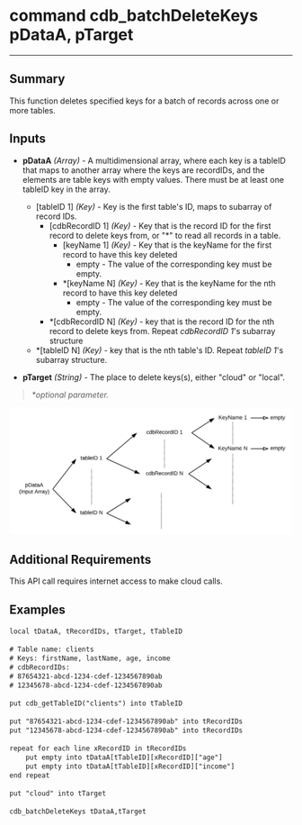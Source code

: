 # command cdb_batchDeleteKeys pDataA, pTarget
---
## Summary
This function deletes specified keys for a batch of records across one or more tables.

## Inputs
* **pDataA** *(Array)* - A multidimensional array, where each key is a tableID that maps to another array where the keys are recordIDs, and the elements are table keys with empty values. There must be at least one tableID key in the array.
    * [tableID 1] *(Key)* - Key is the first table's ID, maps to subarray of record IDs.
    	* [cdbRecordID 1] *(Key)* - Key that is the record ID for the first record to delete keys from, or "*" to read all records in a table.
	    	* [keyName 1] *(Key)* - Key that is the keyName for the first record to have this key deleted
				* empty - The value of the corresponding key must be empty.
			* \*[keyName N] *(Key)* - Key that is the keyName for the nth record to have this key deleted
				* empty - The value of the corresponding key must be empty.
    	* \*[cdbRecordID N] *(Key)* - key that is the record ID for the nth record to delete keys from. Repeat *cdbRecordID 1*'s subarray structure
    * \*[tableID N] *(Key)* - key that is the nth table's ID. Repeat *tableID 1*'s subarray structure.

* **pTarget** *(String)* - The place to delete keys(s), either "cloud" or "local".

> _*optional parameter._

![BatchDeleteKeys input diagram](images/BatchDeleteKeysInput.svg)

## Additional Requirements
This API call requires internet access to make cloud calls.

## Examples
```livecodeserver
local tDataA, tRecordIDs, tTarget, tTableID

# Table name: clients
# Keys: firstName, lastName, age, income
# cdbRecordIDs: 
# 87654321-abcd-1234-cdef-1234567890ab
# 12345678-abcd-1234-cdef-1234567890ab

put cdb_getTableID("clients") into tTableID

put "87654321-abcd-1234-cdef-1234567890ab" into tRecordIDs
put "12345678-abcd-1234-cdef-1234567890ab" into tRecordIDs

repeat for each line xRecordID in tRecordIDs
	put empty into tDataA[tTableID][xRecordID]["age"]
	put empty into tDataA[tTableID][xRecordID]["income"]
end repeat

put "cloud" into tTarget
     
cdb_batchDeleteKeys tDataA,tTarget
```
